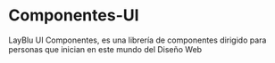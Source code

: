 # Componentes-UI
LayBlu UI Componentes, es una librería de componentes dirigido para personas que inician en este mundo del Diseño Web
